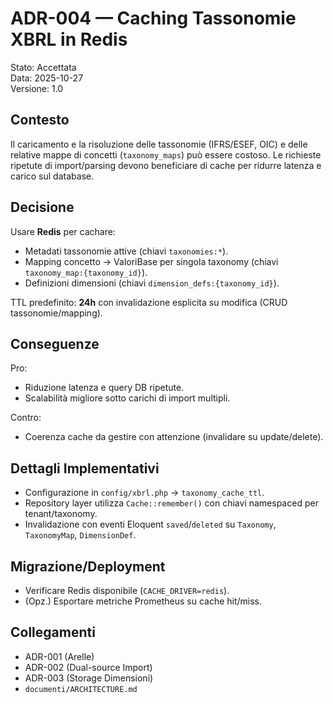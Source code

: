 # ADR-004 — Caching Tassonomie XBRL in Redis

Stato: Accettata  
Data: 2025-10-27  
Versione: 1.0

## Contesto

Il caricamento e la risoluzione delle tassonomie (IFRS/ESEF, OIC) e delle relative mappe di concetti
(`taxonomy_maps`) può essere costoso. Le richieste ripetute di import/parsing devono beneficiare
di cache per ridurre latenza e carico sul database.

## Decisione

Usare **Redis** per cachare:
- Metadati tassonomie attive (chiavi `taxonomies:*`).
- Mapping concetto → ValoriBase per singola taxonomy (chiavi `taxonomy_map:{taxonomy_id}`).
- Definizioni dimensioni (chiavi `dimension_defs:{taxonomy_id}`).

TTL predefinito: **24h** con invalidazione esplicita su modifica (CRUD tassonomie/mapping).

## Conseguenze

Pro:
- Riduzione latenza e query DB ripetute.
- Scalabilità migliore sotto carichi di import multipli.

Contro:
- Coerenza cache da gestire con attenzione (invalidare su update/delete).

## Dettagli Implementativi

- Configurazione in `config/xbrl.php` → `taxonomy_cache_ttl`.
- Repository layer utilizza `Cache::remember()` con chiavi namespaced per tenant/taxonomy.
- Invalidazione con eventi Eloquent `saved`/`deleted` su `Taxonomy`, `TaxonomyMap`, `DimensionDef`.

## Migrazione/Deployment

- Verificare Redis disponibile (`CACHE_DRIVER=redis`).
- (Opz.) Esportare metriche Prometheus su cache hit/miss.

## Collegamenti

- ADR-001 (Arelle)
- ADR-002 (Dual-source Import)
- ADR-003 (Storage Dimensioni)
- `documenti/ARCHITECTURE.md`



